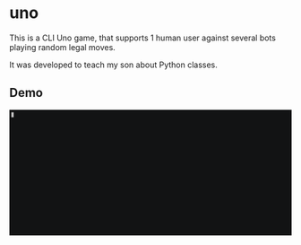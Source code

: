 # uno

This is a CLI Uno game, that supports 1 human user against several bots playing random legal moves.

It was developed to teach my son about Python classes.

## Demo

[![asciicast](docs/demo.gif)](docs/demo.gif)
